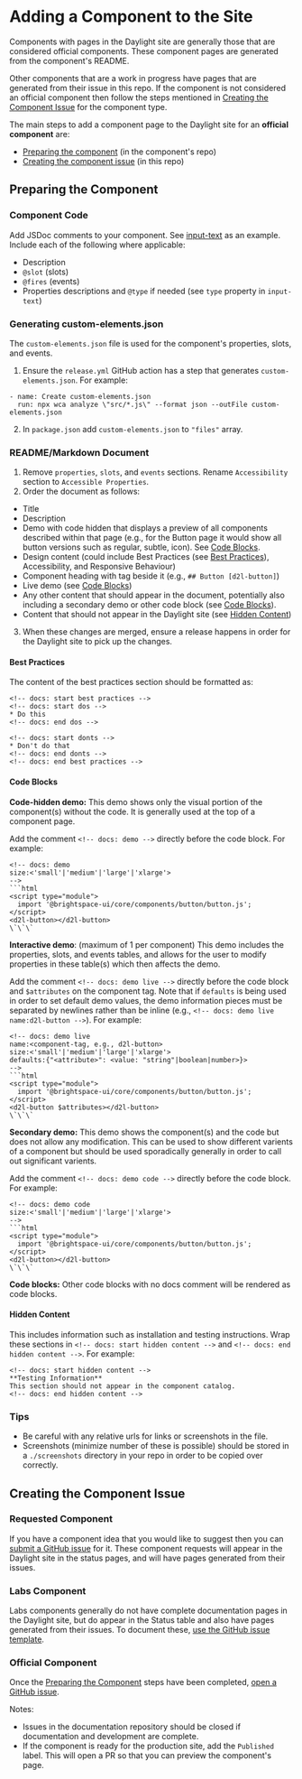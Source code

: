 # Adding a Component to the Site

Components with pages in the Daylight site are generally those that are considered official components. These component pages are generated from the component's README.

Other components that are a work in progress have pages that are generated from their issue in this repo. If the component is not considered an official component then follow the steps mentioned in [Creating the Component Issue](#creating-the-component-issue) for the component type.

The main steps to add a component page to the Daylight site for an **official component** are:
- [Preparing the component](#preparing-the-component) (in the component's repo)
- [Creating the component issue](#creating-the-component-issue) (in this repo)

## Preparing the Component

### Component Code

Add JSDoc comments to your component. See [input-text](https://github.com/BrightspaceUI/core/blob/master/components/inputs/input-text.js) as an example. Include each of the following where applicable:
- Description
- `@slot` (slots)
- `@fires` (events)
- Properties descriptions and `@type` if needed (see `type` property in `input-text`)

### Generating custom-elements.json

The `custom-elements.json` file is used for the component's properties, slots, and events.

1. Ensure the `release.yml` GitHub action has a step that generates `custom-elements.json`. For example:
```
- name: Create custom-elements.json
  run: npx wca analyze \"src/*.js\" --format json --outFile custom-elements.json
```
2. In `package.json` add `custom-elements.json` to `"files"` array.

### README/Markdown Document

1. Remove `properties`, `slots`, and `events` sections. Rename `Accessibility` section to `Accessible Properties`.
2. Order the document as follows:
- Title
- Description
- Demo with code hidden that displays a preview of all components described within that page (e.g., for the Button page it would show all button versions such as regular, subtle, icon). See [Code Blocks](#code-blocks).
- Design content (could include Best Practices (see [Best Practices](#best-practices)), Accessibility, and Responsive Behaviour)
- Component heading with tag beside it (e.g., `## Button [d2l-button]`)
- Live demo (see [Code Blocks](#code-blocks))
- Any other content that should appear in the document, potentially also including a secondary demo or other code block (see [Code Blocks](#code-blocks)).
- Content that should not appear in the Daylight site (see [Hidden Content](#hidden-content))
3. When these changes are merged, ensure a release happens in order for the Daylight site to pick up the changes.

#### Best Practices

The content of the best practices section should be formatted as:
```
<!-- docs: start best practices -->
<!-- docs: start dos -->
* Do this
<!-- docs: end dos -->

<!-- docs: start donts -->
* Don't do that
<!-- docs: end donts -->
<!-- docs: end best practices -->
```

#### Code Blocks

**Code-hidden demo:** This demo shows only the visual portion of the component(s) without the code. It is generally used at the top of a component page.

Add the comment `<!-- docs: demo -->` directly before the code block. For example:
```
<!-- docs: demo
size:<'small'|'medium'|'large'|'xlarge'>
-->
```html
<script type="module">
  import '@brightspace-ui/core/components/button/button.js';
</script>
<d2l-button></d2l-button>
\`\`\`
```

**Interactive demo**: (maximum of 1 per component) This demo includes the properties, slots, and events tables, and allows for the user to modify properties in these table(s) which then affects the demo.

Add the comment `<!-- docs: demo live -->` directly before the code block and `$attributes` on the component tag. Note that if `defaults` is being used in order to set default demo values, the demo information pieces must be separated by newlines rather than be inline (e.g., `<!-- docs: demo live name:d2l-button -->`). For example:
```
<!-- docs: demo live
name:<component-tag, e.g., d2l-button>
size:<'small'|'medium'|'large'|'xlarge'>
defaults:{"<attribute>": <value: "string"|boolean|number>}>
-->
```html
<script type="module">
  import '@brightspace-ui/core/components/button/button.js';
</script>
<d2l-button $attributes></d2l-button>
\`\`\`
```

**Secondary demo:** This demo shows the component(s) and the code but does not allow any modification. This can be used to show different varients of a component but should be used sporadically generally in order to call out significant varients.

Add the comment `<!-- docs: demo code -->` directly before the code block. For example:
```
<!-- docs: demo code
size:<'small'|'medium'|'large'|'xlarge'>
-->
```html
<script type="module">
  import '@brightspace-ui/core/components/button/button.js';
</script>
<d2l-button></d2l-button>
\`\`\`
```

**Code blocks:** Other code blocks with no docs comment will be rendered as code blocks.

#### Hidden Content

This includes information such as installation and testing instructions. Wrap these sections in `<!-- docs: start hidden content -->` and `<!-- docs: end hidden content -->`. For example:

```
<!-- docs: start hidden content -->
**Testing Information**
This section should not appear in the component catalog.
<!-- docs: end hidden content -->
```

### Tips

- Be careful with any relative urls for links or screenshots in the file.
- Screenshots (minimize number of these is possible) should be stored in a `./screenshots` directory in your repo in order to be copied over correctly.

## Creating the Component Issue

### Requested Component

If you have a component idea that you would like to suggest then you can [submit a GitHub issue](https://github.com/BrightspaceUI/documentation/issues/new?assignees=&labels=Requested+Component&template=component-request.md&title=%3CComponent+Name%3E) for it. These component requests will appear in the Daylight site in the status pages, and will have pages generated from their issues.

### Labs Component

Labs components generally do not have complete documentation pages in the Daylight site, but do appear in the Status table and also have pages generated from their issues. To document these, [use the GitHub issue template](https://github.com/BrightspaceUI/documentation/issues/new?assignees=&labels=Labs+Component&template=component-in-progress.md&title=%3CComponent+Name%3E).

### Official Component

Once the [Preparing the Component](#preparing-the-component) steps have been completed, [open a GitHub issue](https://github.com/BrightspaceUI/documentation/issues/new?assignees=&labels=Official+Component&template=component-documented.md&title=%3CComponent+Name%3E).

Notes:
- Issues in the documentation repository should be closed if documentation and development are complete.
- If the component is ready for the production site, add the `Published` label. This will open a PR so that you can preview the component's page.
